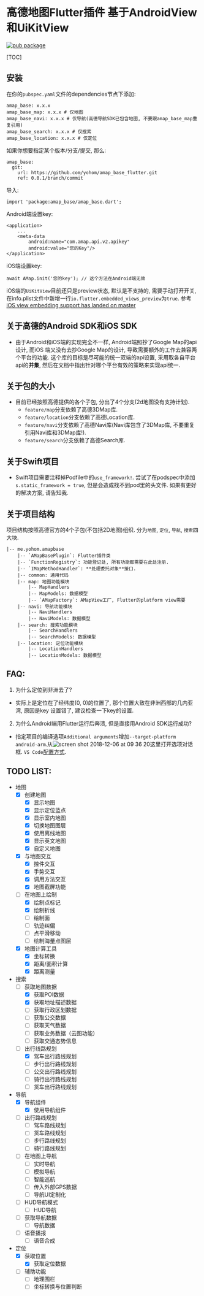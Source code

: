 # 高德地图Flutter插件 基于AndroidView和UiKitView

[![pub package](https://img.shields.io/pub/v/amap_base.svg)](https://pub.Flutter-io.cn/packages/amap_base)

[TOC]

## 安装
在你的`pubspec.yaml`文件的dependencies节点下添加:
```
amap_base: x.x.x
amap_base_map: x.x.x # 仅地图
amap_base_navi: x.x.x # 仅导航(高德导航SDK已包含地图, 不要跟amap_base_map重复引用)
amap_base_search: x.x.x # 仅搜索
amap_base_location: x.x.x # 仅定位
```
如果你想要指定某个版本/分支/提交, 那么:
```
amap_base:
  git:
    url: https://github.com/yohom/amap_base_flutter.git
    ref: 0.0.1/branch/commit
```
导入:
```
import 'package:amap_base/amap_base.dart';
```
Android端设置key:
```
<application>
    ...
    <meta-data
        android:name="com.amap.api.v2.apikey"
        android:value="您的Key"/>
</application>
```
iOS端设置key:
```
await AMap.init('您的key'); // 这个方法在Android端无效
```
iOS端的`UiKitView`目前还只是preview状态, 默认是不支持的, 需要手动打开开关, 在info.plist文件中新增一行`io.flutter.embedded_views_preview`为`true`. 参考[iOS view embedding support has landed on master](https://github.com/Flutter/Flutter/issues/19030#issuecomment-437534853)

## 关于高德的Android SDK和iOS SDK
- 由于Android和iOS端的实现完全不一样, Android端照抄了Google Map的api设计, 而iOS
端又没有去抄Google Map的设计, 导致需要额外的工作去兼容两个平台的功能. 这个库的目标是尽可能的统一双端的api设置, 采用取各自平台api的**并集**, 然后在文档中指出针对哪个平台有效的策略来实现api统一.

## 关于包的大小
- 目前已经按照高德提供的各个子包, 分出了4个分支(2d地图没有支持计划).
    - `feature/map`分支依赖了高德3DMap库.
    - `feature/location`分支依赖了高德Location库.
    - `feature/navi`分支依赖了高德Navi库(Navi库包含了3DMap库, 不要重复引用Navi库和3DMap库!).
    - `feature/search`分支依赖了高德Search库.

## 关于Swift项目
- Swift项目需要注释掉Podfile中的`use_framework!`. 尝试了在podspec中添加`s.static_framework = true`, 但是会造成找不到pod里的头文件. 如果有更好的解决方案, 请告知我.

## 关于项目结构
项目结构按照高德官方的4个子包(不包括2D地图)组织. 分为`地图`, `定位`, `导航`, `搜索`四大块.

    |-- me.yohom.amapbase
        |-- `AMapBasePlugin`: Flutter插件类
        |-- `FunctionRegistry`: 功能登记处, 所有功能都需要在此处注册.
        |-- `IMapMethodHandler`: **处理委托对象**接口.
        |-- common: 通用代码
        |-- map: 地图功能模块
            |-- MapHandlers
            |-- MapModels: 数据模型
            |-- `AMapFactory`: AMapView工厂, Flutter的platform view需要
        |-- navi: 导航功能模块
            |-- NaviHandlers
            |-- NaviModels: 数据模型
        |-- search: 搜索功能模块
            |-- SearchHandlers
            |-- SearchModels: 数据模型
        |-- location: 定位功能模块
            |-- LocationHandlers
            |-- LocationModels: 数据模型

## FAQ:
1. 为什么定位到非洲去了?
- 实际上是定位在了经纬度(0, 0)的位置了, 那个位置大致在非洲西部的几内亚湾, 原因是key
设置错了, 建议检查一下key的设置.
2. 为什么Android端用Flutter运行后奔溃, 但是直接用Android SDK运行成功?
- 指定项目的编译选项`Additional arguments`增加`--target-platform android-arm`.从![screen shot 2018-12-06 at 09 36 20](https://user-images.githubusercontent.com/10418364/49555454-e9c19f00-f93a-11e8-928b-6c3780b81f20.png)这里打开选项对话框. `VS Code`[配置方式](https://github.com/yohom/amap_base_flutter/issues/34#issuecomment-447830264).

## TODO LIST:
* 地图
    * [x] 创建地图
        * [x] 显示地图
        * [x] 显示定位蓝点
        * [x] 显示室内地图
        * [x] 切换地图图层
        * [x] 使用离线地图
        * [x] 显示英文地图
        * [x] 自定义地图
    * [x] 与地图交互
        * [x] 控件交互
        * [x] 手势交互
        * [x] 调用方法交互
        * [x] 地图截屏功能
    * [ ] 在地图上绘制
        * [x] 绘制点标记
        * [x] 绘制折线
        * [ ] 绘制面
        * [ ] 轨迹纠偏
        * [ ] 点平滑移动
        * [ ] 绘制海量点图层
    * [x] 地图计算工具
        * [x] 坐标转换
        * [x] 距离/面积计算
        * [x] 距离测量
* 搜索
    * [ ] 获取地图数据
        * [x] 获取POI数据
        * [x] 获取地址描述数据
        * [ ] 获取行政区划数据
        * [ ] 获取公交数据
        * [ ] 获取天气数据
        * [ ] 获取业务数据（云图功能）
        * [ ] 获取交通态势信息
    * [ ] 出行线路规划
        * [x] 驾车出行路线规划
        * [ ] 步行出行路线规划
        * [ ] 公交出行路线规划
        * [ ] 骑行出行路线规划
        * [ ] 货车出行路线规划
* 导航
    * [x] 导航组件
        * [x] 使用导航组件
    * [ ] 出行路线规划
        * [ ] 驾车路线规划
        * [ ] 货车路线规划
        * [ ] 步行路线规划
        * [ ] 骑行路线规划
    * [ ] 在地图上导航
        * [ ] 实时导航
        * [ ] 模拟导航
        * [ ] 智能巡航
        * [ ] 传入外部GPS数据
        * [ ] 导航UI定制化
    * [ ] HUD导航模式
        * [ ] HUD导航
    * [ ] 获取导航数据
        * [ ] 导航数据
    * [ ] 语音播报
        * [ ] 语音合成
* 定位
    * [x] 获取位置
        * [x] 获取定位数据
    * [ ] 辅助功能
        * [ ] 地理围栏
        * [ ] 坐标转换与位置判断